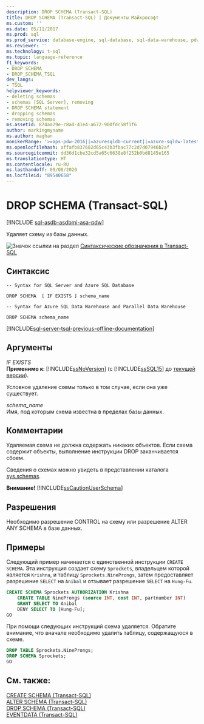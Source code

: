 ```yaml
---
description: DROP SCHEMA (Transact-SQL)
title: DROP SCHEMA (Transact-SQL) | Документы Майкрософт
ms.custom: ''
ms.date: 05/11/2017
ms.prod: sql
ms.prod_service: database-engine, sql-database, sql-data-warehouse, pdw
ms.reviewer: ''
ms.technology: t-sql
ms.topic: language-reference
f1_keywords:
- DROP SCHEMA
- DROP_SCHEMA_TSQL
dev_langs:
- TSQL
helpviewer_keywords:
- deleting schemas
- schemas [SQL Server], removing
- DROP SCHEMA statement
- dropping schemas
- removing schemas
ms.assetid: 874aa29e-c8ad-41e4-a672-900fdc58f1f6
author: markingmyname
ms.author: maghan
monikerRange: '>=aps-pdw-2016||=azuresqldb-current||=azure-sqldw-latest||>=sql-server-2016||=sqlallproducts-allversions||>=sql-server-linux-2017||=azuresqldb-mi-current'
ms.openlocfilehash: affafb837682d65c43b3fbac77c2d7d07946b2af
ms.sourcegitcommit: dd36d1cbe32cd5a65c6638e8f252b0bd8145e165
ms.translationtype: HT
ms.contentlocale: ru-RU
ms.lasthandoff: 09/08/2020
ms.locfileid: "89540658"
---
```

# <a name="drop-schema-transact-sql"></a>DROP SCHEMA (Transact-SQL)
[!INCLUDE [sql-asdb-asdbmi-asa-pdw](../../includes/applies-to-version/sql-asdb-asdbmi-asa-pdw.md)]

  Удаляет схему из базы данных.  
  
 ![Значок ссылки на раздел](../../database-engine/configure-windows/media/topic-link.gif "Значок ссылки на раздел") [Синтаксические обозначения в Transact-SQL](../../t-sql/language-elements/transact-sql-syntax-conventions-transact-sql.md)  
  
## <a name="syntax"></a>Синтаксис  
  
```syntaxsql  
-- Syntax for SQL Server and Azure SQL Database  
  
DROP SCHEMA  [ IF EXISTS ] schema_name  
```  
  
```  
-- Syntax for Azure SQL Data Warehouse and Parallel Data Warehouse  
  
DROP SCHEMA schema_name  
```  
  
[!INCLUDE[sql-server-tsql-previous-offline-documentation](../../includes/sql-server-tsql-previous-offline-documentation.md)]

## <a name="arguments"></a>Аргументы
 *IF EXISTS*  
 **Применимо к**: [!INCLUDE[ssNoVersion](../../includes/ssnoversion-md.md)] (с [!INCLUDE[ssSQL15](../../includes/sssql15-md.md)] до [текущей версии](https://go.microsoft.com/fwlink/p/?LinkId=299658)).  
  
 Условное удаление схемы только в том случае, если она уже существует.  
  
 *schema_name*  
 Имя, под которым схема известна в пределах базы данных.  
  
## <a name="remarks"></a>Комментарии  
 Удаляемая схема не должна содержать никаких объектов. Если схема содержит объекты, выполнение инструкции DROP заканчивается сбоем.  
  
 Сведения о схемах можно увидеть в представлении каталога [sys.schemas](../../relational-databases/system-catalog-views/schemas-catalog-views-sys-schemas.md).  
  
 **Внимание!** [!INCLUDE[ssCautionUserSchema](../../includes/sscautionuserschema-md.md)]  
  
## <a name="permissions"></a>Разрешения  
 Необходимо разрешение CONTROL на схему или разрешение ALTER ANY SCHEMA в базе данных.  
  
## <a name="examples"></a>Примеры  
 Следующий пример начинается с единственной инструкции `CREATE SCHEMA`. Эта инструкция создает схему `Sprockets`, владельцем которой является `Krishna`, и таблицу `Sprockets.NineProngs`, затем предоставляет разрешение `SELECT` на `Anibal` и отзывает разрешение `SELECT` на `Hung-Fu`.  
  
```sql  
CREATE SCHEMA Sprockets AUTHORIZATION Krishna   
    CREATE TABLE NineProngs (source INT, cost INT, partnumber INT)  
    GRANT SELECT TO Anibal   
    DENY SELECT TO [Hung-Fu];  
GO  
```  
  
 При помощи следующих инструкций схема удаляется. Обратите внимание, что вначале необходимо удалить таблицу, содержащуюся в схеме.  
  
```sql  
DROP TABLE Sprockets.NineProngs;  
DROP SCHEMA Sprockets;  
GO  
```  
  
  
## <a name="see-also"></a>См. также:  
 [CREATE SCHEMA (Transact-SQL)](../../t-sql/statements/create-schema-transact-sql.md)   
 [ALTER SCHEMA (Transact-SQL)](../../t-sql/statements/alter-schema-transact-sql.md)   
 [DROP SCHEMA (Transact-SQL)](../../t-sql/statements/drop-schema-transact-sql.md)   
 [EVENTDATA (Transact-SQL)](../../t-sql/functions/eventdata-transact-sql.md)  
